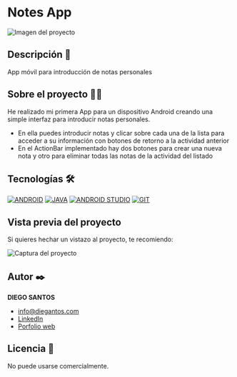 # Notes App
![Imagen del proyecto](https://user-images.githubusercontent.com/118907489/222960114-ad9f35b4-c8cb-46c2-81a6-8be1d484de9b.jpg)

## Descripción 📑
App móvil para introducción de notas personales

## Sobre el proyecto 🙇🏻 
He realizado mi primera App para un dispositivo Android creando una simple interfaz para introducir notas personales.
* En ella puedes introducir notas y clicar sobre cada una de la lista para acceder a su información con botones de retorno a la actividad anterior
* En el ActionBar implementado hay dos botones para crear una nueva nota y otro para eliminar todas las notas de la actividad del listado

## Tecnologías 🛠
<!-- Iconos sacados de: https://github.com/hendrasob/badges/blob/master/README.md y https://github.com/alexandresanlim/Badges4-README.md-Profile -->
[![ANDROID](https://img.shields.io/badge/Android-3DDC84?style=for-the-badge&logo=android&logoColor=white)](https://es.wikipedia.org/wiki/android)
[![JAVA](https://img.shields.io/badge/Java-ED8B00?style=for-the-badge&logo=java&logoColor=white)](https://es.wikipedia.org/wiki/java)
[![ANDROID STUDIO](https://img.shields.io/badge/Android_Studio-3DDC84?style=for-the-badge&logo=android-studio&logoColor=white)](https://es.wikipedia.org/wiki/android-studio)
[![GIT](https://img.shields.io/badge/GIT-E44C30?style=for-the-badge&logo=git&logoColor=white)](https://es.wikipedia.org/wiki/git)

## Vista previa del proyecto
Si quieres hechar un vistazo al proyecto, te recomiendo:

![Captura del proyecto](https://user-images.githubusercontent.com/118907489/222960116-bad3e4bd-2f5e-470b-9f87-22f360039532.jpg)

## Autor ✒️
**DIEGO SANTOS**

* [info@diegantos.com](mailto:info@diegantos.com?subject=Hello!)
* [LinkedIn](https://www.linkedin.com/in/diegantos/)
* [Porfolio web](https://diegantos.com)
  
## Licencia 📄
No puede usarse comercialmente.

